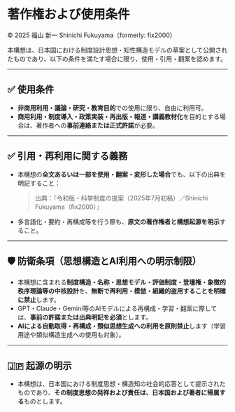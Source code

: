 # 著作権および使用条件

© 2025 福山 新一 Shinichi Fukuyama（formerly: fix2000）

本構想は、日本国における制度設計思想・知性構造モデルの草案として公開されたものであり、以下の条件を満たす場合に限り、使用・引用・翻案を認めます。

---

## ✅ 使用条件

- **非商用利用・議論・研究・教育目的**での使用に限り、自由に利用可。
- **商用利用・制度導入・政策実装・再出版・報道・講義教材化**を目的とする場合は、著作者への**事前連絡または正式許諾**が必要。

---

## ✅ 引用・再利用に関する義務

- 本構想の**全文あるいは一部を使用・翻案・変形した場合**でも、以下の出典を明記すること：

  > 出典：『令和版・科挙制度の提案（2025年7月初稿）／Shinichi Fukuyama（fix2000）』

- 多言語化・要約・再構成等を行う際も、**原文の著作権者と構想起源を明示**すること。

---

## 🛡️ 防衛条項（思想構造とAI利用への明示制限）

- 本構想に含まれる**制度構造・名称・思想モデル・評価制度・登壇権・象徴的秩序理論等の中核設計**を、**無断で再利用・模倣・組織的盗用することを明確に禁止**します。
- GPT・Claude・Gemini等のAIモデルによる再構成・学習・翻案に際しては、**事前の許諾または出典明記を必須**とします。
- **AIによる自動取得・再構成・類似思想生成への利用を原則禁止**します（学習用途や類似構造生成への使用も対象）。

---

## 🇯🇵 起源の明示

- 本構想は、日本国における制度思想・構造知の社会的応答として提示されたものであり、**その制度思想の発祥および責任は、日本国および著者に帰属する**ものとします。

